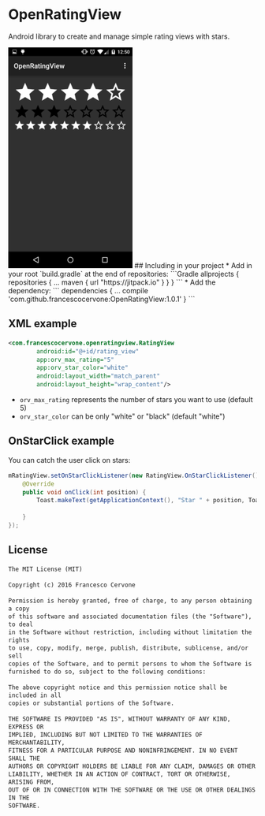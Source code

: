 # OpenRatingView
Android library to create and manage simple rating views with stars.

<img src="screen.png" alt="screenshot" width="50%" height="50%"/>
## Including in your project
* Add in your root `build.gradle` at the end of repositories:
```Gradle
allprojects {
    repositories {
        ...
        maven { url "https://jitpack.io" }
    }
}
```
* Add the dependency:
```
dependencies {
    ...
    compile 'com.github.francescocervone:OpenRatingView:1.0.1'
}
```

## XML example

```xml
<com.francescocervone.openratingview.RatingView
        android:id="@+id/rating_view"
        app:orv_max_rating="5"
        app:orv_star_color="white"
        android:layout_width="match_parent"
        android:layout_height="wrap_content"/>
```

* `orv_max_rating` represents the number of stars you want to use (default 5)
* `orv_star_color` can be only "white" or "black" (default "white")

## OnStarClick example

You can catch the user click on stars:

```java
mRatingView.setOnStarClickListener(new RatingView.OnStarClickListener() {
    @Override
    public void onClick(int position) {
        Toast.makeText(getApplicationContext(), "Star " + position, Toast.LENGTH_SHORT).show();

    }
});
```

## License
    The MIT License (MIT)

    Copyright (c) 2016 Francesco Cervone

    Permission is hereby granted, free of charge, to any person obtaining a copy
    of this software and associated documentation files (the "Software"), to deal
    in the Software without restriction, including without limitation the rights
    to use, copy, modify, merge, publish, distribute, sublicense, and/or sell
    copies of the Software, and to permit persons to whom the Software is
    furnished to do so, subject to the following conditions:

    The above copyright notice and this permission notice shall be included in all
    copies or substantial portions of the Software.

    THE SOFTWARE IS PROVIDED "AS IS", WITHOUT WARRANTY OF ANY KIND, EXPRESS OR
    IMPLIED, INCLUDING BUT NOT LIMITED TO THE WARRANTIES OF MERCHANTABILITY,
    FITNESS FOR A PARTICULAR PURPOSE AND NONINFRINGEMENT. IN NO EVENT SHALL THE
    AUTHORS OR COPYRIGHT HOLDERS BE LIABLE FOR ANY CLAIM, DAMAGES OR OTHER
    LIABILITY, WHETHER IN AN ACTION OF CONTRACT, TORT OR OTHERWISE, ARISING FROM,
    OUT OF OR IN CONNECTION WITH THE SOFTWARE OR THE USE OR OTHER DEALINGS IN THE
    SOFTWARE.


